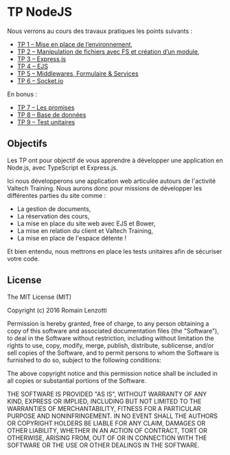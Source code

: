 # TP NodeJS

Nous verrons au cours des travaux pratiques les points suivants :

* [TP 1 – Mise en place de l’environnement](https://github.com/Romakita/tp-nodejs/blob/master/tp1-installation.md),
* [TP 2 – Manipulation de fichiers avec FS et création d’un module](https://github.com/Romakita/tp-nodejs/blob/master/tp2-fs.md),
* [TP 3 – Express.js](https://github.com/Romakita/tp-nodejs/blob/master/tp3-express.md)
* [TP 4 – EJS](https://github.com/Romakita/tp-nodejs/blob/master/tp4-express-ejs.md)
* [TP 5 – Middlewares, Formulaire & Services](https://github.com/Romakita/tp-nodejs/blob/master/tp5-express-middlewares-form-services.md)
* [TP 6 – Socket.io](https://github.com/Romakita/tp-nodejs/blob/master/tp6-socketio.md)

En bonus :

* [TP 7 – Les promises](https://github.com/Romakita/tp-nodejs/blob/master/tp7-promise.md) 
* [TP 8 – Base de données](https://github.com/Romakita/tp-nodejs/blob/master/tp8-mongoose.md)
* [TP 9 – Test unitaires](https://github.com/Romakita/tp-nodejs/blob/master/tp9-test-unitaires.md)


## Objectifs

Les TP ont pour objectif de vous apprendre à développer une application en Node.js, avec TypeScript et Express.js.

Ici nous développerons une application web articulée autours de l'activité Valtech Training. Nous aurons donc pour 
missions de développer les différentes parties du site comme :

- La gestion de documents,
- La réservation des cours,
- La mise en place du site web avec EJS et Bower,
- La mise en relation du client et Valtech Training,
- La mise en place de l'espace détente !

Et bien entendu, nous mettrons en place les tests unitaires afin de sécuriser votre code.

## License

The MIT License (MIT)

Copyright (c) 2016 Romain Lenzotti

Permission is hereby granted, free of charge, to any person obtaining a copy of this software and associated documentation files (the "Software"), to deal in the Software without restriction, including without limitation the rights to use, copy, modify, merge, publish, distribute, sublicense, and/or sell copies of the Software, and to permit persons to whom the Software is furnished to do so, subject to the following conditions:

The above copyright notice and this permission notice shall be included in all copies or substantial portions of the Software.

THE SOFTWARE IS PROVIDED "AS IS", WITHOUT WARRANTY OF ANY KIND, EXPRESS OR IMPLIED, INCLUDING BUT NOT LIMITED TO THE WARRANTIES OF MERCHANTABILITY, FITNESS FOR A PARTICULAR PURPOSE AND NONINFRINGEMENT. IN NO EVENT SHALL THE AUTHORS OR COPYRIGHT HOLDERS BE LIABLE FOR ANY CLAIM, DAMAGES OR OTHER LIABILITY, WHETHER IN AN ACTION OF CONTRACT, TORT OR OTHERWISE, ARISING FROM, OUT OF OR IN CONNECTION WITH THE SOFTWARE OR THE USE OR OTHER DEALINGS IN THE SOFTWARE.

